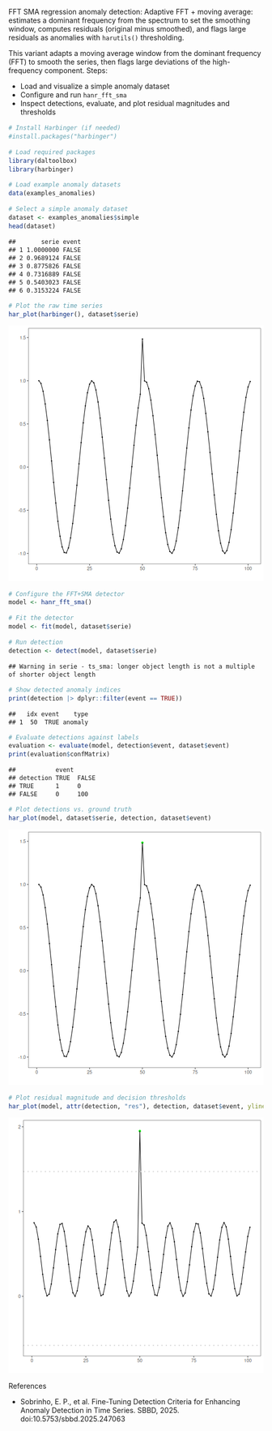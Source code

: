 FFT SMA regression anomaly detection: Adaptive FFT + moving average: estimates a dominant frequency from the spectrum to set the smoothing window, computes residuals (original minus smoothed), and flags large residuals as anomalies with `harutils()` thresholding.

This variant adapts a moving average window from the dominant frequency (FFT) to smooth the series, then flags large deviations of the high-frequency component. Steps:

- Load and visualize a simple anomaly dataset
- Configure and run `hanr_fft_sma`
- Inspect detections, evaluate, and plot residual magnitudes and thresholds


``` r
# Install Harbinger (if needed)
#install.packages("harbinger")
```


``` r
# Load required packages
library(daltoolbox)
library(harbinger) 
```


``` r
# Load example anomaly datasets
data(examples_anomalies)
```


``` r
# Select a simple anomaly dataset
dataset <- examples_anomalies$simple
head(dataset)
```

```
##       serie event
## 1 1.0000000 FALSE
## 2 0.9689124 FALSE
## 3 0.8775826 FALSE
## 4 0.7316889 FALSE
## 5 0.5403023 FALSE
## 6 0.3153224 FALSE
```


``` r
# Plot the raw time series
har_plot(harbinger(), dataset$serie)
```

![plot of chunk unnamed-chunk-5](fig/hanr_fft_sma/unnamed-chunk-5-1.png)


``` r
# Configure the FFT+SMA detector
model <- hanr_fft_sma()
```


``` r
# Fit the detector
model <- fit(model, dataset$serie)
```


``` r
# Run detection
detection <- detect(model, dataset$serie)
```

```
## Warning in serie - ts_sma: longer object length is not a multiple of shorter object length
```


``` r
# Show detected anomaly indices
print(detection |> dplyr::filter(event == TRUE))
```

```
##   idx event    type
## 1  50  TRUE anomaly
```


``` r
# Evaluate detections against labels
evaluation <- evaluate(model, detection$event, dataset$event)
print(evaluation$confMatrix)
```

```
##           event      
## detection TRUE  FALSE
## TRUE      1     0    
## FALSE     0     100
```


``` r
# Plot detections vs. ground truth
har_plot(model, dataset$serie, detection, dataset$event)
```

![plot of chunk unnamed-chunk-11](fig/hanr_fft_sma/unnamed-chunk-11-1.png)


``` r
# Plot residual magnitude and decision thresholds
har_plot(model, attr(detection, "res"), detection, dataset$event, yline = attr(detection, "threshold"))
```

![plot of chunk unnamed-chunk-12](fig/hanr_fft_sma/unnamed-chunk-12-1.png)

References 
- Sobrinho, E. P., et al. Fine-Tuning Detection Criteria for Enhancing Anomaly Detection in Time Series. SBBD, 2025. doi:10.5753/sbbd.2025.247063


